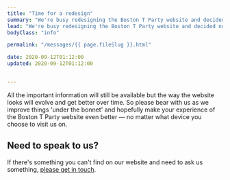 ```yaml
---
title: "Time for a redesign"
summary: "We're busy redesigning the Boston T Party website and decided not to do it in one go. "
lead: "We're busy redesigning the Boston T Party website and decided not to do it in one go."
bodyClass: "info"

permalink: "/messages/{{ page.fileSlug }}.html"

date: 2020-09-12T01:12:00
updated: 2020-09-12T01:12:00


---
```


All the important information will still be available but the way the website looks will evolve and get better over time. So please bear with us as we improve things 'under the bonnet' and hopefully make your experience of the Boston T Party website even better &mdash; no matter what device you choose to visit us on.

## Need to speak to us?

If there's something you can't find on our website and need to ask us something, [please get in touch][1].

[1]: /contact


